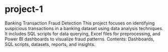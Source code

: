 # project-1
Banking Transaction Fraud Detection This project focuses on identifying suspicious transactions in a banking dataset using data analysis techniques. It includes SQL scripts for data querying, Excel files for preprocessing, and Power BI dashboards to visualize fraud patterns. Contents: Dashboards, SQL scripts, datasets, reports, and insights.
